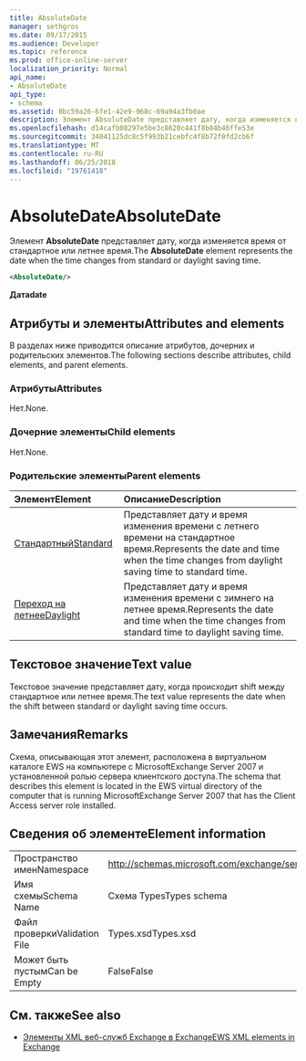 ```yaml
---
title: AbsoluteDate
manager: sethgros
ms.date: 09/17/2015
ms.audience: Developer
ms.topic: reference
ms.prod: office-online-server
localization_priority: Normal
api_name:
- AbsoluteDate
api_type:
- schema
ms.assetid: 8bc59a26-6fe1-42e9-968c-69a94a3fb0ae
description: Элемент AbsoluteDate представляет дату, когда изменяется время от стандартное или летнее время.
ms.openlocfilehash: d14cafb08297e5be3c8620c441f8b84b46ffe53e
ms.sourcegitcommit: 34041125dc8c5f993b21cebfc4f8b72f0fd2cb6f
ms.translationtype: MT
ms.contentlocale: ru-RU
ms.lasthandoff: 06/25/2018
ms.locfileid: "19761418"
---
```

# <a name="absolutedate"></a><span data-ttu-id="cddd3-103">AbsoluteDate</span><span class="sxs-lookup"><span data-stu-id="cddd3-103">AbsoluteDate</span></span>

<span data-ttu-id="cddd3-104">Элемент **AbsoluteDate** представляет дату, когда изменяется время от стандартное или летнее время.</span><span class="sxs-lookup"><span data-stu-id="cddd3-104">The **AbsoluteDate** element represents the date when the time changes from standard or daylight saving time.</span></span> 
  
```xml
<AbsoluteDate/>
```

<span data-ttu-id="cddd3-105">**Дата**</span><span class="sxs-lookup"><span data-stu-id="cddd3-105">**date**</span></span>

## <a name="attributes-and-elements"></a><span data-ttu-id="cddd3-106">Атрибуты и элементы</span><span class="sxs-lookup"><span data-stu-id="cddd3-106">Attributes and elements</span></span>

<span data-ttu-id="cddd3-107">В разделах ниже приводится описание атрибутов, дочерних и родительских элементов.</span><span class="sxs-lookup"><span data-stu-id="cddd3-107">The following sections describe attributes, child elements, and parent elements.</span></span>
  
### <a name="attributes"></a><span data-ttu-id="cddd3-108">Атрибуты</span><span class="sxs-lookup"><span data-stu-id="cddd3-108">Attributes</span></span>

<span data-ttu-id="cddd3-109">Нет.</span><span class="sxs-lookup"><span data-stu-id="cddd3-109">None.</span></span>
  
### <a name="child-elements"></a><span data-ttu-id="cddd3-110">Дочерние элементы</span><span class="sxs-lookup"><span data-stu-id="cddd3-110">Child elements</span></span>

<span data-ttu-id="cddd3-111">Нет.</span><span class="sxs-lookup"><span data-stu-id="cddd3-111">None.</span></span>
  
### <a name="parent-elements"></a><span data-ttu-id="cddd3-112">Родительские элементы</span><span class="sxs-lookup"><span data-stu-id="cddd3-112">Parent elements</span></span>

|<span data-ttu-id="cddd3-113">**Элемент**</span><span class="sxs-lookup"><span data-stu-id="cddd3-113">**Element**</span></span>|<span data-ttu-id="cddd3-114">**Описание**</span><span class="sxs-lookup"><span data-stu-id="cddd3-114">**Description**</span></span>|
|:-----|:-----|
|[<span data-ttu-id="cddd3-115">Стандартный</span><span class="sxs-lookup"><span data-stu-id="cddd3-115">Standard</span></span>](standard.md) <br/> |<span data-ttu-id="cddd3-116">Представляет дату и время изменения времени с летнего времени на стандартное время.</span><span class="sxs-lookup"><span data-stu-id="cddd3-116">Represents the date and time when the time changes from daylight saving time to standard time.</span></span>  <br/> |
|[<span data-ttu-id="cddd3-117">Переход на летнее</span><span class="sxs-lookup"><span data-stu-id="cddd3-117">Daylight</span></span>](daylight.md) <br/> |<span data-ttu-id="cddd3-118">Представляет дату и время изменения времени с зимнего на летнее время.</span><span class="sxs-lookup"><span data-stu-id="cddd3-118">Represents the date and time when the time changes from standard time to daylight saving time.</span></span>  <br/> |
   
## <a name="text-value"></a><span data-ttu-id="cddd3-119">Текстовое значение</span><span class="sxs-lookup"><span data-stu-id="cddd3-119">Text value</span></span>

<span data-ttu-id="cddd3-120">Текстовое значение представляет дату, когда происходит shift между стандартное или летнее время.</span><span class="sxs-lookup"><span data-stu-id="cddd3-120">The text value represents the date when the shift between standard or daylight saving time occurs.</span></span>
  
## <a name="remarks"></a><span data-ttu-id="cddd3-121">Замечания</span><span class="sxs-lookup"><span data-stu-id="cddd3-121">Remarks</span></span>

<span data-ttu-id="cddd3-122">Схема, описывающая этот элемент, расположена в виртуальном каталоге EWS на компьютере с MicrosoftExchange Server 2007 и установленной ролью сервера клиентского доступа.</span><span class="sxs-lookup"><span data-stu-id="cddd3-122">The schema that describes this element is located in the EWS virtual directory of the computer that is running MicrosoftExchange Server 2007 that has the Client Access server role installed.</span></span>
  
## <a name="element-information"></a><span data-ttu-id="cddd3-123">Сведения об элементе</span><span class="sxs-lookup"><span data-stu-id="cddd3-123">Element information</span></span>

|||
|:-----|:-----|
|<span data-ttu-id="cddd3-124">Пространство имен</span><span class="sxs-lookup"><span data-stu-id="cddd3-124">Namespace</span></span>  <br/> |http://schemas.microsoft.com/exchange/services/2006/types  <br/> |
|<span data-ttu-id="cddd3-125">Имя схемы</span><span class="sxs-lookup"><span data-stu-id="cddd3-125">Schema Name</span></span>  <br/> |<span data-ttu-id="cddd3-126">Схема Types</span><span class="sxs-lookup"><span data-stu-id="cddd3-126">Types schema</span></span>  <br/> |
|<span data-ttu-id="cddd3-127">Файл проверки</span><span class="sxs-lookup"><span data-stu-id="cddd3-127">Validation File</span></span>  <br/> |<span data-ttu-id="cddd3-128">Types.xsd</span><span class="sxs-lookup"><span data-stu-id="cddd3-128">Types.xsd</span></span>  <br/> |
|<span data-ttu-id="cddd3-129">Может быть пустым</span><span class="sxs-lookup"><span data-stu-id="cddd3-129">Can be Empty</span></span>  <br/> |<span data-ttu-id="cddd3-130">False</span><span class="sxs-lookup"><span data-stu-id="cddd3-130">False</span></span>  <br/> |
   
## <a name="see-also"></a><span data-ttu-id="cddd3-131">См. также</span><span class="sxs-lookup"><span data-stu-id="cddd3-131">See also</span></span>

- [<span data-ttu-id="cddd3-132">Элементы XML веб-служб Exchange в Exchange</span><span class="sxs-lookup"><span data-stu-id="cddd3-132">EWS XML elements in Exchange</span></span>](ews-xml-elements-in-exchange.md)




